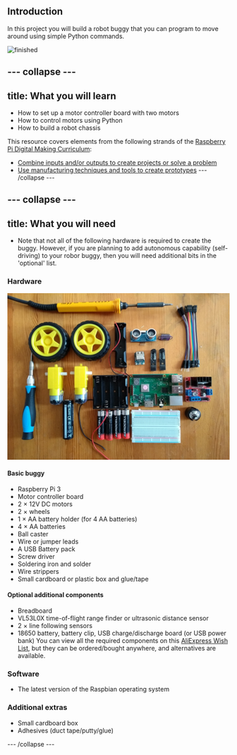## Introduction

In this project you will build a robot buggy that you can program to move around using simple Python commands.

![finished](images/finished.gif)

--- collapse ---
---
title: What you will learn
---
- How to set up a motor controller board with two motors
- How to control motors using Python
- How to build a robot chassis

This resource covers elements from the following strands of the [Raspberry Pi Digital Making Curriculum](https://www.raspberrypi.org/curriculum/):

- [Combine inputs and/or outputs to create projects or solve a problem](https://www.raspberrypi.org/curriculum/physical-computing/builder)
- [Use manufacturing techniques and tools to create prototypes](https://www.raspberrypi.org/curriculum/manufacture/builder)
--- /collapse ---

--- collapse ---
---
title: What you will need
---
- Note that not all of the following hardware is required to create the buggy. However, if you are planning to add autonomous capability (self-driving) to your robor buggy, then you will need additional bits in the 'optional' list.

### Hardware

![hardward](images/hardware.jpg)

#### Basic buggy
- Raspberry Pi 3
- Motor controller board
- 2 × 12V DC motors
- 2 × wheels
- 1 × AA battery holder (for 4 AA batteries)
- 4 × AA batteries
- Ball caster
- Wire or jumper leads
- A USB Battery pack
- Screw driver
- Soldering iron and solder
- Wire strippers
- Small cardboard or plastic box and glue/tape

#### Optional additional components
- Breadboard
- VL53L0X time-of-flight range finder or ultrasonic distance sensor
- 2 × line following sensors
- 18650 battery, battery clip, USB charge/discharge board (or USB power bank)
You can view all the required components on this [AliExpress Wish List](https://my.aliexpress.com/wishlist/shared.htm?groupId=100000000943756&shortkey=i6BnQZNJ&addresstype=600), but they can be ordered/bought anywhere, and alternatives are available.

### Software
- The latest version of the Raspbian operating system

### Additional extras
- Small cardboard box
- Adhesives (duct tape/putty/glue)

--- /collapse ---


